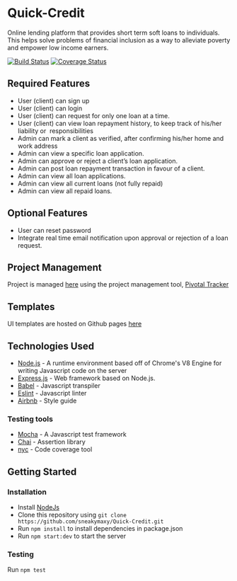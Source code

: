 # Quick-Credit
Online lending platform that provides short term soft loans to individuals. This helps solve problems of financial inclusion as a way to alleviate poverty and empower low income earners.

[![Build Status](https://travis-ci.com/sneakymaxy/Quick-Credit.svg?branch=develop)](https://travis-ci.com/sneakymaxy/Quick-Credit)
[![Coverage Status](https://coveralls.io/repos/github/sneakymaxy/Quick-Credit/badge.svg?branch=develop)](https://coveralls.io/github/sneakymaxy/Quick-Credit?branch=develop)

## Required Features
* User (client) can sign up
* User (client) can login 
* User (client) can request for ​only​ one loan at a time. 
* User (client) can view loan repayment history, to keep track of his/her liability or  responsibilities
* Admin can mark a client as ​verified​, after confirming his/her home and work address
* Admin can view a specific loan application.  
* Admin can approve or reject a client’s loan application.
* Admin can post loan repayment transaction in favour of a client.  
* Admin can view all loan applications.  
* Admin can view all current loans (not fully repaid)
* Admin can view all repaid loans. 

## Optional Features
* User can reset password
* Integrate real time email notification upon approval or           rejection of a loan request. 

## Project Management
Project is managed [here](https://www.pivotaltracker.com/n/projects/2326742) using the project management tool, [Pivotal Tracker](https://www.pivotaltracker.com)

## Templates
UI templates are hosted on Github pages [here](https://sneakymaxy.github.io/Quick-Credit/)

## Technologies Used
* [Node.js](https://nodejs.org) - A runtime environment based off of Chrome's V8 Engine for writing Javascript code on the server
* [Express.js](https://expressjs.com) - Web framework based on Node.js.
* [Babel](https://babeljs.io) - Javascript transpiler
* [Eslint](https://eslint.org/) - Javascript linter
* [Airbnb](https://github.com/airbnb/javascript) - Style guide

### Testing tools
* [Mocha](https://mochajs.org/) - A Javascript test framework
* [Chai](http://chaijs.com) - Assertion library
* [nyc](https://github.com/istanbuljs/nyc) - Code coverage tool

## Getting Started

### Installation
* Install [NodeJs](https://nodejs.org/en/download/)
* Clone this repository using `git clone https://github.com/sneakymaxy/Quick-Credit.git`
* Run `npm install` to install dependencies in package.json
* Run `npm start:dev` to start the server

### Testing
Run `npm test`
